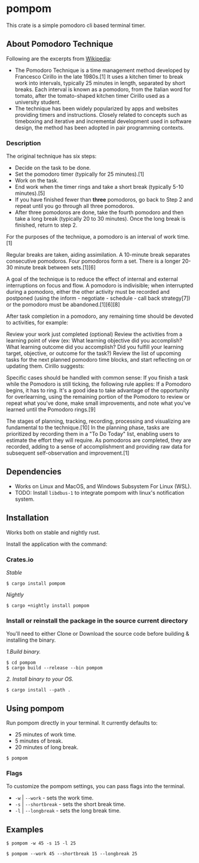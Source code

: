 # pompom

This crate is a simple pomodoro cli based terminal timer.

## About Pomodoro Technique

Following are the excerpts from [Wikipedia](https://en.wikipedia.org/wiki/Pomodoro_Technique):

-   The Pomodoro Technique is a time management method developed by Francesco Cirillo in the late 1980s.[1] It uses a
    kitchen timer to break work into intervals, typically 25 minutes in length, separated by short breaks. Each interval
    is known as a pomodoro, from the Italian word for tomato, after the tomato-shaped kitchen timer Cirillo used as a
    university student.
-   The technique has been widely popularized by apps and websites providing timers and instructions. Closely related to
    concepts such as timeboxing and iterative and incremental development used in software design, the method has been
    adopted in pair programming contexts.

### Description

The original technique has six steps:

-   Decide on the task to be done.
-   Set the pomodoro timer (typically for 25 minutes).[1]
-   Work on the task.
-   End work when the timer rings and take a short break (typically 5-10 minutes).[5]
-   If you have finished fewer than **three** pomodoros, go back to Step 2 and repeat until you go through all three
    pomodoros.
-   After three pomodoros are done, take the fourth pomodoro and then take a long break (typically 20 to 30 minutes).
    Once the long break is finished, return to step 2.

For the purposes of the technique, a pomodoro is an interval of work time.[1]

Regular breaks are taken, aiding assimilation. A 10-minute break separates consecutive pomodoros. Four pomodoros form a
set. There is a longer 20-30 minute break between sets.[1][6]

A goal of the technique is to reduce the effect of internal and external interruptions on focus and flow. A pomodoro is
indivisible; when interrupted during a pomodoro, either the other activity must be recorded and postponed (using the
inform - negotiate - schedule - call back strategy[7]) or the pomodoro must be abandoned.[1][6][8]

After task completion in a pomodoro, any remaining time should be devoted to activities, for example:

Review your work just completed (optional)
Review the activities from a learning point of view (ex: What learning objective did you accomplish? What learning
outcome did you accomplish? Did you fulfill your learning target, objective, or outcome for the task?)
Review the list of upcoming tasks for the next planned pomodoro time blocks, and start reflecting on or updating them.
Cirillo suggests:

Specific cases should be handled with common sense: If you finish a task while the Pomodoro is still ticking, the
following rule applies: If a Pomodoro begins, it has to ring. It's a good idea to take advantage of the opportunity for
overlearning, using the remaining portion of the Pomodoro to review or repeat what you've done, make small improvements,
and note what you've learned until the Pomodoro rings.[9]

The stages of planning, tracking, recording, processing and visualizing are fundamental to the technique.[10] In the
planning phase, tasks are prioritized by recording them in a "To Do Today" list, enabling users to estimate the effort
they will require. As pomodoros are completed, they are recorded, adding to a sense of accomplishment and providing raw
data for subsequent self-observation and improvement.[1]

## Dependencies

-   Works on Linux and MacOS, and Windows Subsystem For Linux (WSL).
-   TODO: Install `libdbus-1` to integrate pompom with linux's notification system.

## Installation

Works both on stable and nightly rust.

Install the application with the command:

### Crates.io

_Stable_

```terminal
$ cargo install pompom
```

_Nightly_

```terminal
$ cargo +nightly install pompom
```

### Install or reinstall the package in the source current directory

You'll need to either Clone or Download the source code before building & installing the binary.

_1.Build binary._

```terminal
$ cd pompom
$ cargo build --release --bin pompom
```

_2. Install binary to your OS._

```terminal
$ cargo install --path .
```

## Using pompom

Run pompom directly in your terminal. It currently defaults to:

-   25 minutes of work time.
-   5 minutes of break.
-   20 minutes of long break.

```terminal
$ pompom
```

### Flags

To customize the pompom settings, you can pass flags into the terminal.

-   `-w` | `--work` - sets the work time.
-   `-s` | `--shortbreak` - sets the short break time.
-   `-l` | `--longbreak` - sets the long break time.

## Examples

```terminal
$ pompom -w 45 -s 15 -l 25
```

```terminal
$ pompom --work 45 --shortbreak 15 --longbreak 25
```
